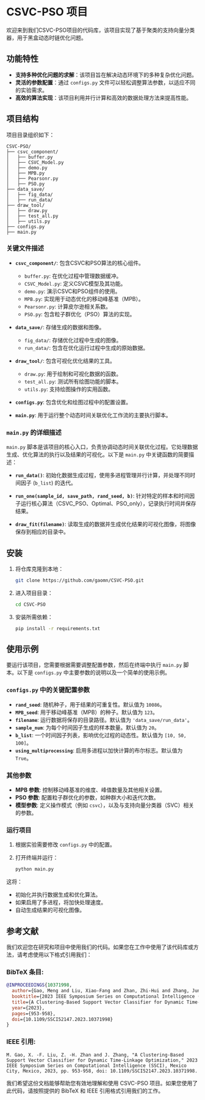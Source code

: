 
# CSVC-PSO 项目

欢迎来到我们CSVC-PSO项目的代码库，该项目实现了基于聚类的支持向量分类器，用于黑盒动态时链优化问题。

## 功能特性
- **支持多种优化问题的求解**：该项目旨在解决动态环境下的多种复杂优化问题。
- **灵活的参数配置**：通过 `configs.py` 文件可以轻松调整算法参数，以适应不同的实验需求。
- **高效的算法实现**：该项目利用并行计算和高效的数据处理方法来提高性能。

## 项目结构

项目目录组织如下：

```
CSVC-PSO/
├── csvc_component/
│   ├── buffer.py                
│   ├── CSVC_Model.py
│   ├── demo.py
│   ├── MPB.py
│   ├── Pearsonr.py
│   ├── PSO.py
├── data_save/
│   ├── fig_data/
│   ├── run_data/
├── draw_tool/
│   ├── draw.py
│   ├── test_all.py
│   ├── utils.py
├── configs.py                  
├── main.py                    
```

### 关键文件描述

- **`csvc_component/`**: 包含CSVC和PSO算法的核心组件。
  - `buffer.py`: 在优化过程中管理数据缓冲。
  - `CSVC_Model.py`: 定义CSVC模型及其功能。
  - `demo.py`: 演示CSVC和PSO组件的使用。
  - `MPB.py`: 实现用于动态优化的移动峰基准（MPB）。
  - `Pearsonr.py`: 计算皮尔逊相关系数。
  - `PSO.py`: 包含粒子群优化（PSO）算法的实现。

- **`data_save/`**: 存储生成的数据和图像。
  - `fig_data/`: 存储优化过程中生成的图像。
  - `run_data/`: 包含在优化运行过程中生成的原始数据。

- **`draw_tool/`**: 包含可视化优化结果的工具。
  - `draw.py`: 用于绘制和可视化数据的函数。
  - `test_all.py`: 测试所有绘图功能的脚本。
  - `utils.py`: 支持绘图操作的实用函数。

- **`configs.py`**: 包含优化和绘图过程中的配置设置。

- **`main.py`**: 用于运行整个动态时间关联优化工作流的主要执行脚本。

### `main.py` 的详细描述

`main.py` 脚本是该项目的核心入口，负责协调动态时间关联优化过程。它处理数据生成、优化算法的执行以及结果的可视化。以下是 `main.py` 中关键函数的简要描述：

- **`run_data()`**: 初始化数据生成过程，使用多进程管理并行计算，并处理不同时间因子 (`b_list`) 的迭代。

- **`run_one(sample_id, save_path, rand_seed, b)`**: 针对特定的样本和时间因子运行核心算法（CSVC_PSO、Optimal、PSO_only），记录执行时间并保存结果。

- **`draw_fit(filename)`**: 读取生成的数据并生成优化结果的可视化图像，将图像保存到相应的目录中。

## 安装

1. 将仓库克隆到本地：

   ```bash
   git clone https://github.com/gaomn/CSVC-PSO.git
   ```

2. 进入项目目录：

   ```bash
   cd CSVC-PSO
   ```

3. 安装所需依赖：

   ```bash
   pip install -r requirements.txt
   ```

## 使用示例

要运行该项目，您需要根据需要调整配置参数，然后在终端中执行 `main.py` 脚本。以下是 `configs.py` 中主要参数的说明以及一个简单的使用示例。

### `configs.py` 中的关键配置参数

- **`rand_seed`**: 随机种子，用于结果的可重复性。默认值为 `10086`。
- **`MPB_seed`**: 用于移动峰基准（MPB）的种子。默认值为 `123`。
- **`filename`**: 运行数据将保存的目录路径。默认值为 `'data_save/run_data'`。
- **`sample_num`**: 为每个时间因子生成的样本数量。默认值为 `20`。
- **`b_list`**: 一个时间因子列表，影响优化过程的动态性。默认值为 `[10, 50, 100]`。
- **`using_multiprocessing`**: 启用多进程以加快计算的布尔标志。默认值为 `True`。

### 其他参数

- **MPB 参数**: 控制移动峰基准的维度、峰值数量及其他相关设置。
- **PSO 参数**: 配置粒子群优化的参数，如种群大小和迭代次数。
- **模型参数**: 定义操作模式（例如 `csvc`），以及与支持向量分类器（SVC）相关的参数。

### 运行项目

1. 根据实验需要修改 `configs.py` 中的配置。
2. 打开终端并运行：

   ```bash
   python main.py
   ```

这将：
- 初始化并执行数据生成和优化算法。
- 如果启用了多进程，将加快处理速度。
- 自动生成结果的可视化图像。

## 参考文献

我们欢迎您在研究和项目中使用我们的代码。如果您在工作中使用了该代码库或方法，请考虑使用以下格式引用我们：

### BibTeX 条目:
```bibtex
@INPROCEEDINGS{10371998,
  author={Gao, Meng and Liu, Xiao-Fang and Zhan, Zhi-Hui and Zhang, Jun},
  booktitle={2023 IEEE Symposium Series on Computational Intelligence (SSCI)}, 
  title={A Clustering-Based Support Vector Classifier for Dynamic Time-Linkage Optimization}, 
  year={2023},
  pages={953-958},
  doi={10.1109/SSCI52147.2023.10371998}
}
```

### IEEE 引用:
```
M. Gao, X. -F. Liu, Z. -H. Zhan and J. Zhang, "A Clustering-Based Support Vector Classifier for Dynamic Time-Linkage Optimization," 2023 IEEE Symposium Series on Computational Intelligence (SSCI), Mexico City, Mexico, 2023, pp. 953-958, doi: 10.1109/SSCI52147.2023.10371998.
```

我们希望这份文档能够帮助您有效地理解和使用 CSVC-PSO 项目。如果您使用了此代码，请按照提供的 BibTeX 和 IEEE 引用格式引用我们的工作。
